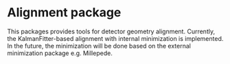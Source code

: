 # Alignment package

This packages provides tools for detector geometry alignment.
Currently, the KalmanFitter-based alignment with internal minimization is implemented.
In the future, the minimization will be done based on the external minimization package e.g. Millepede.
